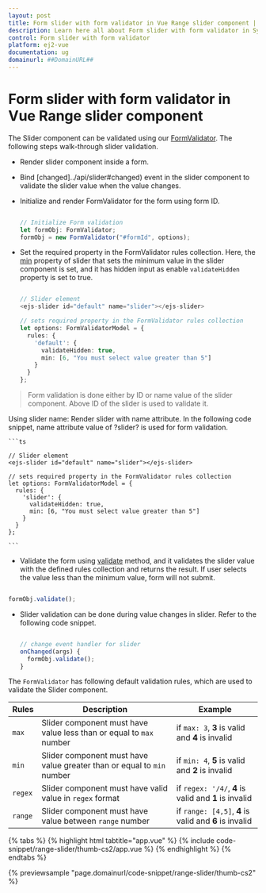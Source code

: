 ```yaml
---
layout: post
title: Form slider with form validator in Vue Range slider component | Syncfusion
description: Learn here all about Form slider with form validator in Syncfusion Vue Range slider component of Syncfusion Essential JS 2 and more.
control: Form slider with form validator 
platform: ej2-vue
documentation: ug
domainurl: ##DomainURL##
---
```


# Form slider with form validator in Vue Range slider component

The Slider component can be validated using our [FormValidator](https://ej2.syncfusion.com/documentation/form-validator/?lang=typescript). The following steps walk-through slider validation.

* Render slider component inside a form.
* Bind [changed]../api/slider#changed) event in the slider component to validate the slider value when the value changes.
* Initialize and render FormValidator for the form using form ID.

    ```ts

    // Initialize Form validation
    let formObj: FormValidator;
    formObj = new FormValidator("#formId", options);

    ```

* Set the required property in the FormValidator rules collection. Here, the [min](https://ej2.syncfusion.com/vue/documentation/api/slider#min) property of slider that sets the minimum value in the slider component is set, and it has hidden input as enable `validateHidden` property is set to true.

    ```ts

    // Slider element
    <ejs-slider id="default" name="slider"></ejs-slider>

    // sets required property in the FormValidator rules collection
    let options: FormValidatorModel = {
      rules: {
        'default': {
          validateHidden: true,
          min: [6, "You must select value greater than 5"]
        }
      }
    };

    ```

> Form validation is done either by ID or name value of the slider component. Above ID of the slider is used to validate it.

Using slider name: Render slider with name attribute. In the following code snippet, name attribute value of ?slider? is used for form validation.

    ```ts

    // Slider element
    <ejs-slider id="default" name="slider"></ejs-slider>

    // sets required property in the FormValidator rules collection
    let options: FormValidatorModel = {
      rules: {
        'slider': {
          validateHidden: true,
          min: [6, "You must select value greater than 5"]
        }
      }
    };

    ```

* Validate the form using [validate](https://ej2.syncfusion.com/documentation/api/form-validator#validate) method, and it validates the slider value with the defined rules collection and returns the result. If user selects the value less than the minimum value, form will not submit.

```ts

formObj.validate();

```

* Slider validation can be done during value changes in slider. Refer to the following code snippet.

    ```ts

    // change event handler for slider
    onChanged(args) {
      formObj.validate();
    }

    ```

The `FormValidator` has following default validation rules, which are used to validate the Slider component.

| Rules | Description | Example |
| ------------- | ------------- | ------------- |
| `max` | Slider component must have value less than or equal to `max` number | if `max: 3`, **3** is valid and **4** is invalid |
| `min` | Slider component must have value greater than or equal to `min` number | if `min: 4`, **5** is valid and **2** is invalid |
| `regex` | Slider component must have valid value in `regex` format | if `regex: '/4/`, **4** is valid and **1** is invalid |
| `range` | Slider component must have value between `range` number | if `range: [4,5]`, **4** is valid and **6** is invalid |

{% tabs %}
{% highlight html tabtitle="app.vue" %}
{% include code-snippet/range-slider/thumb-cs2/app.vue %}
{% endhighlight %}
{% endtabs %}
        
{% previewsample "page.domainurl/code-snippet/range-slider/thumb-cs2" %}
